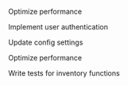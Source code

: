 Optimize performance


Implement user authentication

Update config settings

Optimize performance

Write tests for inventory functions
